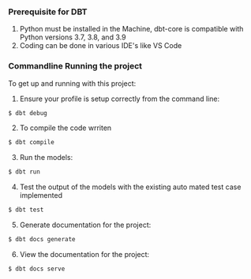 
### Prerequisite for DBT
1. Python must be installed in the Machine, dbt-core is compatible with Python versions 3.7, 3.8, and 3.9
2. Coding can be done in various IDE's like VS Code
 

### Commandline Running the project 
To get up and running with this project:
1. Ensure your profile is setup correctly from the command line:
```bash
$ dbt debug
```

2. To compile the code wrriten
```bash
$ dbt compile
```

3. Run the models:
```bash
$ dbt run
```

4. Test the output of the models with the existing auto mated test case implemented
```bash
$ dbt test
```

5. Generate documentation for the project:
```bash
$ dbt docs generate
```

6. View the documentation for the project:
```bash
$ dbt docs serve
```
